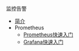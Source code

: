 监控告警

* [简介](markdown/Devops/Monitor/_readme.md)
* Prometheus
    * [Prometheus快速入门](markdown/Devops/Monitor/Prometheus快速入门.md)
    * [Grafana快速入门](markdown/Devops/Monitor/Grafana快速入门.md)
